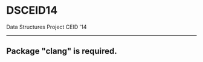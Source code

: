 DSCEID14
========

Data Structures Project CEID '14

----------------------------------------------------
Package "clang" is required.
----------------------------------------------------

